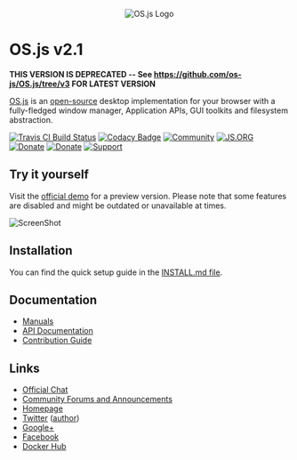 <p align="center">
  <img alt="OS.js Logo" src="https://raw.githubusercontent.com/os-js/gfx/master/logo-big.png" />
</p>

# OS.js v2.1

**THIS VERSION IS DEPRECATED -- See https://github.com/os-js/OS.js/tree/v3 FOR LATEST VERSION**

[OS.js](https://www.os-js.org/) is an [open-source](https://raw.githubusercontent.com/os-js/OS.js/master/LICENSE) desktop implementation for your browser with a fully-fledged window manager, Application APIs, GUI toolkits and filesystem abstraction.

[![Travis CI Build Status](https://travis-ci.org/os-js/OS.js.svg?branch=master)](https://travis-ci.org/os-js/OS.js)
[![Codacy Badge](https://api.codacy.com/project/badge/Grade/bcb06aa267d5433db95a581237c23453)](https://www.codacy.com/app/andersevenrud/OS-js?utm_source=github.com&amp;utm_medium=referral&amp;utm_content=os-js/OS.js&amp;utm_campaign=Badge_Grade)
[![Community](https://img.shields.io/badge/join-community-green.svg)](https://community.os-js.org/)
[![JS.ORG](https://img.shields.io/badge/js.org-os-ffb400.svg)](http://js.org)
[![Donate](https://img.shields.io/badge/liberapay-donate-yellowgreen.svg)](https://liberapay.com/os-js/)
[![Donate](https://img.shields.io/badge/paypal-donate-yellow.svg)](https://www.paypal.com/cgi-bin/webscr?cmd=_donations&business=andersevenrud%40gmail%2ecom&lc=NO&currency_code=USD&bn=PP%2dDonationsBF%3abtn_donate_SM%2egif%3aNonHosted)
[![Support](https://img.shields.io/badge/patreon-support-orange.svg)](https://www.patreon.com/user?u=2978551&ty=h&u=2978551)

## Try it yourself

Visit the [official demo](https://demo.os-js.org) for a preview version. Please note that some features are disabled and might be outdated or unavailable at times.

![ScreenShot](https://www.os-js.org/screenshot.png)

## Installation

You can find the quick setup guide in the [INSTALL.md file](https://github.com/os-js/OS.js/blob/master/INSTALL.md).

## Documentation

* [Manuals](https://manual.os-js.org/)
* [API Documentation](https://api.os-js.org/)
* [Contribution Guide](https://github.com/os-js/OS.js/blob/master/CONTRIBUTING.md)

## Links

* [Official Chat](https://gitter.im/os-js/OS.js)
* [Community Forums and Announcements](https://community.os-js.org/)
* [Homepage](https://os-js.org/)
* [Twitter](https://twitter.com/osjsorg) ([author](https://twitter.com/andersevenrud))
* [Google+](https://plus.google.com/b/113399210633478618934/113399210633478618934)
* [Facebook](https://www.facebook.com/os.js.org)
* [Docker Hub](https://hub.docker.com/u/osjs/)

